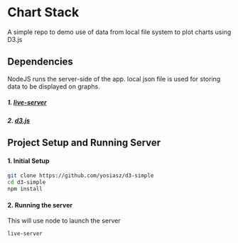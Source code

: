 # Chart Stack
A simple repo to demo use of data from local file system to plot
charts using D3.js

## Dependencies
NodeJS runs the server-side of the app. local json file is used for storing data to be displayed on graphs.

##### 1. [live-server](https://github.com/tapio/live-server)
##### 2. [d3.js](https://www.npmjs.com/package/d3)

## Project Setup and Running Server
#### 1. Initial Setup
```bash
git clone https://github.com/yosiasz/d3-simple
cd d3-simple
npm install
```

#### 2. Running the server
This will use node to launch the server 
```bash
live-server
```
